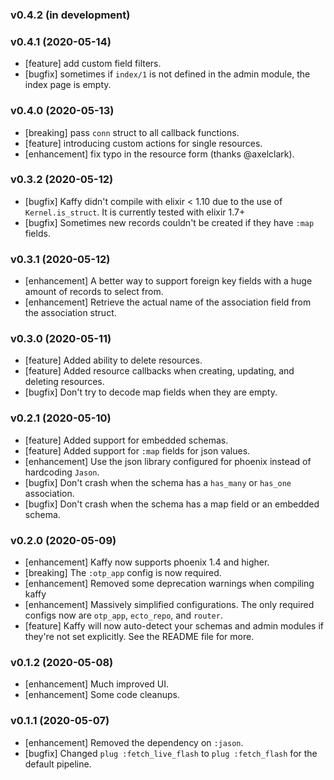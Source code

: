 ### v0.4.2 (in development)

### v0.4.1 (2020-05-14)

- [feature] add custom field filters.
- [bugfix] sometimes if `index/1` is not defined in the admin module, the index page is empty.

### v0.4.0 (2020-05-13)

- [breaking] pass `conn` struct to all callback functions.
- [feature] introducing custom actions for single resources.
- [enhancement] fix typo in the resource form (thanks @axelclark).

### v0.3.2 (2020-05-12)

- [bugfix] Kaffy didn't compile with elixir < 1.10 due to the use of `Kernel.is_struct`. It is currently tested with elixir 1.7+
- [bugfix] Sometimes new records couldn't be created if they have `:map` fields.

### v0.3.1 (2020-05-12)

- [enhancement] A better way to support foreign key fields with a huge amount of records to select from.
- [enhancement] Retrieve the actual name of the association field from the association struct.

### v0.3.0 (2020-05-11)

- [feature] Added ability to delete resources.
- [feature] Added resource callbacks when creating, updating, and deleting resources.
- [bugfix] Don't try to decode map fields when they are empty.

### v0.2.1 (2020-05-10)

- [feature] Added support for embedded schemas.
- [feature] Added support for `:map` fields for json values.
- [enhancement] Use the json library configured for phoenix instead of hardcoding `Jason`.
- [bugfix] Don't crash when the schema has a `has_many` or `has_one` association.
- [bugfix] Don't crash when the schema has a map field or an embedded schema.

### v0.2.0 (2020-05-09)

- [enhancement] Kaffy now supports phoenix 1.4 and higher.
- [breaking] The `:otp_app` config is now required.
- [enhancement] Removed some deprecation warnings when compiling kaffy
- [enhancement] Massively simplified configurations. The only required configs now are `otp_app`, `ecto_repo`, and `router`.
- [feature] Kaffy will now auto-detect your schemas and admin modules if they're not set explicitly. See the README file for more.

### v0.1.2 (2020-05-08)

- [enhancement] Much improved UI.
- [enhancement] Some code cleanups.

### v0.1.1 (2020-05-07)

- [enhancement] Removed the dependency on `:jason`.
- [bugfix] Changed `plug :fetch_live_flash` to `plug :fetch_flash` for the default pipeline.
